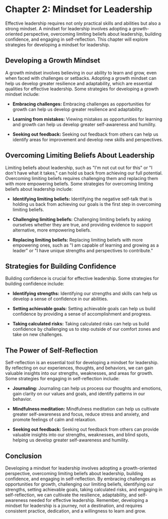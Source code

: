 Chapter 2: Mindset for Leadership
=================================

Effective leadership requires not only practical skills and abilities but also a strong mindset. A mindset for leadership involves adopting a growth-oriented perspective, overcoming limiting beliefs about leadership, building confidence, and engaging in self-reflection. This chapter will explore strategies for developing a mindset for leadership.

Developing a Growth Mindset
---------------------------

A growth mindset involves believing in our ability to learn and grow, even when faced with challenges or setbacks. Adopting a growth mindset can help us develop greater resilience and adaptability, which are essential qualities for effective leadership. Some strategies for developing a growth mindset include:

* **Embracing challenges:** Embracing challenges as opportunities for growth can help us develop greater resilience and adaptability.

* **Learning from mistakes:** Viewing mistakes as opportunities for learning and growth can help us develop greater self-awareness and humility.

* **Seeking out feedback:** Seeking out feedback from others can help us identify areas for improvement and develop new skills and perspectives.

Overcoming Limiting Beliefs About Leadership
--------------------------------------------

Limiting beliefs about leadership, such as "I'm not cut out for this" or "I don't have what it takes," can hold us back from achieving our full potential. Overcoming limiting beliefs requires challenging them and replacing them with more empowering beliefs. Some strategies for overcoming limiting beliefs about leadership include:

* **Identifying limiting beliefs:** Identifying the negative self-talk that is holding us back from achieving our goals is the first step in overcoming limiting beliefs.

* **Challenging limiting beliefs:** Challenging limiting beliefs by asking ourselves whether they are true, and providing evidence to support alternative, more empowering beliefs.

* **Replacing limiting beliefs:** Replacing limiting beliefs with more empowering ones, such as "I am capable of learning and growing as a leader" or "I have unique strengths and perspectives to contribute."

Strategies for Building Confidence
----------------------------------

Building confidence is crucial for effective leadership. Some strategies for building confidence include:

* **Identifying strengths:** Identifying our strengths and skills can help us develop a sense of confidence in our abilities.

* **Setting achievable goals:** Setting achievable goals can help us build confidence by providing a sense of accomplishment and progress.

* **Taking calculated risks:** Taking calculated risks can help us build confidence by challenging us to step outside of our comfort zones and take on new challenges.

The Power of Self-Reflection
----------------------------

Self-reflection is an essential tool for developing a mindset for leadership. By reflecting on our experiences, thoughts, and behaviors, we can gain valuable insights into our strengths, weaknesses, and areas for growth. Some strategies for engaging in self-reflection include:

* **Journaling:** Journaling can help us process our thoughts and emotions, gain clarity on our values and goals, and identify patterns in our behavior.

* **Mindfulness meditation:** Mindfulness meditation can help us cultivate greater self-awareness and focus, reduce stress and anxiety, and promote feelings of calm and relaxation.

* **Seeking out feedback:** Seeking out feedback from others can provide valuable insights into our strengths, weaknesses, and blind spots, helping us develop greater self-awareness and humility.

Conclusion
----------

Developing a mindset for leadership involves adopting a growth-oriented perspective, overcoming limiting beliefs about leadership, building confidence, and engaging in self-reflection. By embracing challenges as opportunities for growth, challenging our limiting beliefs, identifying our strengths, setting achievable goals, taking calculated risks, and engaging in self-reflection, we can cultivate the resilience, adaptability, and self-awareness needed for effective leadership. Remember, developing a mindset for leadership is a journey, not a destination, and requires consistent practice, dedication, and a willingness to learn and grow.

